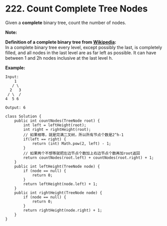 # 222. Count Complete Tree Nodes

Given a **complete** binary tree, count the number of nodes.

**Note:**

**Definition of a complete binary tree from** [**Wikipedia**](http://en.wikipedia.org/wiki/Binary_tree#Types_of_binary_trees)**:**  
In a complete binary tree every level, except possibly the last, is completely filled, and all nodes in the last level are as far left as possible. It can have between 1 and 2h nodes inclusive at the last level h.

**Example:**

```text
Input: 
    1
   / \
  2   3
 / \  /
4  5 6

Output: 6
```

```text
class Solution {
    public int countNodes(TreeNode root) {
        int left = leftHeight(root);
        int right = rightHeight(root);
        // 如果相等，就是完满二叉树，所以所有节点个数是2^h-1
        if(left == right) {
            return (int) Math.pow(2, left) - 1;
        }
        // 如果两个不想等就把左边节点个数加上右边节点个数再加root返回
        return countNodes(root.left) + countNodes(root.right) + 1;
    }
    public int leftHeight(TreeNode node) {
        if (node == null) {
            return 0;
        }
        return leftHeight(node.left) + 1;
    }
    public int rightHeight(TreeNode node) {
        if (node == null) {
            return 0;
        }
        return rightHeight(node.right) + 1;
    }
}
```

